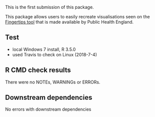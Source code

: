 This is the first submission of this package.

This package allows users to easily recreate visualisations seen on the [Fingertips tool](http://fingertips.phe.org.uk) that is made available by Public Health England.

## Test

* local Windows 7 install, R 3.5.0
* used Travis to check on Linux (2018-7-4)

## R CMD check results

There were no NOTEs, WARNINGs or ERRORs.

## Downstream dependencies

No errors with downstream dependencies
